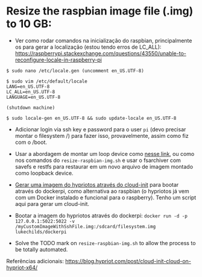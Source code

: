 # Resize the raspbian image file (.img) to 10 GB:

- Ver como rodar comandos na inicialização do raspbian, principalmente os para
  gerar a localização (estou tendo erros de LC_ALL):
https://raspberrypi.stackexchange.com/questions/43550/unable-to-reconfigure-locale-in-raspberry-pi
```
$ sudo nano /etc/locale.gen (uncomment en_US.UTF-8)

$ sudo vim /etc/default/locale
LANG=en_US.UTF-8
LC_ALL=en_US.UTF-8
LANGUAGE=en_US.UTF-8

(shutdown machine)

$ sudo locale-gen en_US.UTF-8 && sudo update-locale en_US.UTF-8
```

- Adicionar login via ssh key e password para o user `pi` (devo precisar montar
  o filesystem /) para fazer isso, provavelmente, assim como fiz com o /boot.

- Usar a abordagem de montar um loop device como [nesse
  link](https://superuser.com/questions/297299/resize-a-partition-image-with-gparted),
ou como nos comandos do `resize-raspbian-img.sh` e usar o fsarchiver com savefs e restfs para
restaurar em um novo arquivo de imagem montado como loopback device.

- [Gerar uma imagem do hypriotos através do cloud-init](https://medium.com/@rvprasad/setting-up-a-raspberry-pi-cluster-2c40cd8e09d6) para bootar através do dockerpi, como alternativa ao raspbian (o hypriotos já vem com um Docker instalado e funcional para o raspberry). Tenho um script aqui para gerar um cloud-init.

- Bootar a imagem do hypriotos através do dockerpi:
`docker run -d -p 127.0.0.1:5022:5022 -v /myCustomImageWithSshFile.img:/sdcard/filesystem.img lukechilds/dockerpi`

- Solve the TODO mark on `resize-raspbian-img.sh` to allow the process to be totally automated.

Referências adicionais:
https://blog.hypriot.com/post/cloud-init-cloud-on-hypriot-x64/

